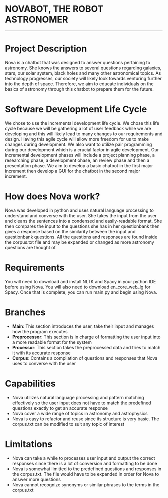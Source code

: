 # NOVABOT, THE ROBOT ASTRONOMER
---

# Project Description

Nova is a chatbot that was designed to answer questions pertaining to astronomy. She knows the answers to several questions regarding galaxies, stars, our solar system, black holes and many other astronomical topics. As technology progresses, our society will likely look towards venturing further into the depth of space. Therefore, we aim to educate individuals on the basics of astronomy through this chatbot to prepare them for the future. 

# Software Development Life Cycle

We chose to use the incremental development life cycle. We chose this life cycle because we will be gathering a lot of user feedback while we are developing and this will likely lead to many changes to our requirements and design. Having this agile cycle will allow more freedom for us to make changes during development. We also want to utilize pair programming during our development which is a crucial factor in agile development. Our incremental development phases will include a project planning phase, a researching phase, a development ohase, an review phase and then a presentation phase. We aim to develop a basic chatbot in the first major increment then develop a GUI for the chatbot in the second major increment. 

# How does Nova work?

Nova was developed in python and uses natural language processing to understand and converse with the user. She takes the input from the user and cleans the sentences into a condensed and easily-readable format. She then compares the input to the questions she has in her questionbank then gives a response based on the similarity between the input and questionbank questions. All the questions and responses are found inside the corpus.txt file and may be expanded or changed as more astronomy questions are thought of. 

# Requirements

You will need to download and install NLTK and Spacy in your python IDE before using Nova. You will also need to download en_core_web_lg for Spacy. Once that is complete, you can run main.py and begin using Nova. 

# Branches

- **Main**: This section introduces the user, take their input and manages how the program executes 
- **Preprocessor**: This section is in charge of formatting the user input into a more readable format for the system
- **Processor**: This section takes the preprocessed data and tries to match it with its accurate response
- **Corpus**: Contains a compilation of questions and responses that Nova uses to converse with the user

# Capabilities

- Nova utilizes natural language processing and pattern matching effectively so the user input does not have to match the predefined questions exactly to get an accurate response
- Nova cover a wide range of topics in astronomy and astrophysics 
- Nova is easy to refactor and reuse since its structure is very basic. The corpus.txt can be modified to suit any topic of interest

# Limitations

- Nova can take a while to processes user input and output the correct responses since there is a lot of conversion and formatting to be done
- Nova is somewhat limitted to the predefined questions and responses in the corpus.txt. The file would have to be expanded in order for Nova to answer more questions
- Nova cannot recognize synonyms or similar phrases to the terms in the corpus.txt 

